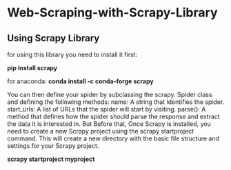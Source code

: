 # Web-Scraping-with-Scrapy-Library

## Using Scrapy Library

for using this library you need to install it first:

  **pip install scrapy**

for anaconda:
  **conda install -c conda-forge scrapy**

You can then define your spider by subclassing the scrapy. Spider class and defining the following methods:
name: A string that identifies the spider.
start_urls: A list of URLs that the spider will start by visiting.
parse(): A method that defines how the spider should parse the response and extract the data it is interested in.
But Before that, Once Scrapy is installed, you need to create a new Scrapy project using the scrapy startproject command.
This will create a new directory with the basic file structure and settings for your Scrapy project.

**scrapy startproject myproject**
